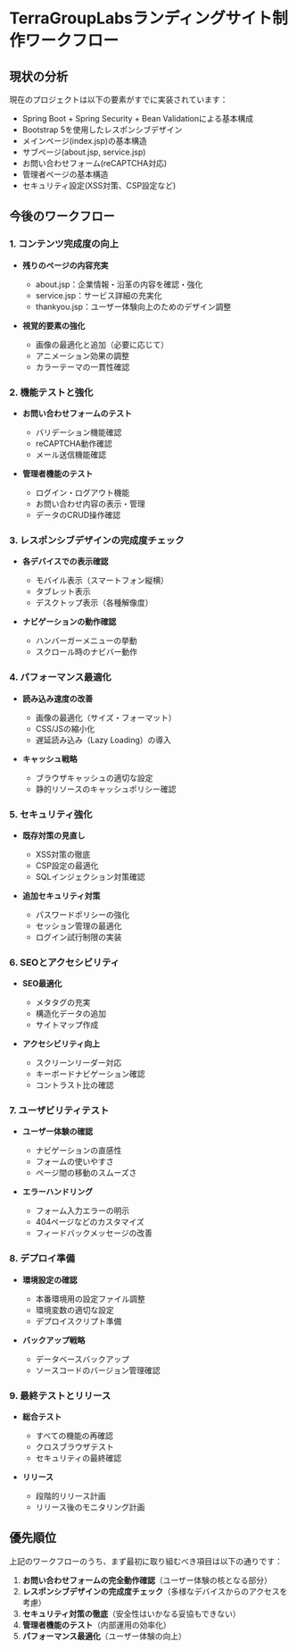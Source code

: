 # TerraGroupLabsランディングサイト制作ワークフロー

## 現状の分析

現在のプロジェクトは以下の要素がすでに実装されています：
- Spring Boot + Spring Security + Bean Validationによる基本構成
- Bootstrap 5を使用したレスポンシブデザイン
- メインページ(index.jsp)の基本構造
- サブページ(about.jsp, service.jsp)
- お問い合わせフォーム(reCAPTCHA対応)
- 管理者ページの基本構造
- セキュリティ設定(XSS対策、CSP設定など)

## 今後のワークフロー

### 1. コンテンツ完成度の向上
- **残りのページの内容充実**
  - about.jsp：企業情報・沿革の内容を確認・強化
  - service.jsp：サービス詳細の充実化
  - thankyou.jsp：ユーザー体験向上のためのデザイン調整

- **視覚的要素の強化**
  - 画像の最適化と追加（必要に応じて）
  - アニメーション効果の調整
  - カラーテーマの一貫性確認

### 2. 機能テストと強化
- **お問い合わせフォームのテスト**
  - バリデーション機能確認
  - reCAPTCHA動作確認
  - メール送信機能確認

- **管理者機能のテスト**
  - ログイン・ログアウト機能
  - お問い合わせ内容の表示・管理
  - データのCRUD操作確認

### 3. レスポンシブデザインの完成度チェック
- **各デバイスでの表示確認**
  - モバイル表示（スマートフォン縦横）
  - タブレット表示
  - デスクトップ表示（各種解像度）

- **ナビゲーションの動作確認**
  - ハンバーガーメニューの挙動
  - スクロール時のナビバー動作

### 4. パフォーマンス最適化
- **読み込み速度の改善**
  - 画像の最適化（サイズ・フォーマット）
  - CSS/JSの縮小化
  - 遅延読み込み（Lazy Loading）の導入

- **キャッシュ戦略**
  - ブラウザキャッシュの適切な設定
  - 静的リソースのキャッシュポリシー確認

### 5. セキュリティ強化
- **既存対策の見直し**
  - XSS対策の徹底
  - CSP設定の最適化
  - SQLインジェクション対策確認

- **追加セキュリティ対策**
  - パスワードポリシーの強化
  - セッション管理の最適化
  - ログイン試行制限の実装

### 6. SEOとアクセシビリティ
- **SEO最適化**
  - メタタグの充実
  - 構造化データの追加
  - サイトマップ作成

- **アクセシビリティ向上**
  - スクリーンリーダー対応
  - キーボードナビゲーション確認
  - コントラスト比の確認

### 7. ユーザビリティテスト
- **ユーザー体験の確認**
  - ナビゲーションの直感性
  - フォームの使いやすさ
  - ページ間の移動のスムーズさ

- **エラーハンドリング**
  - フォーム入力エラーの明示
  - 404ページなどのカスタマイズ
  - フィードバックメッセージの改善

### 8. デプロイ準備
- **環境設定の確認**
  - 本番環境用の設定ファイル調整
  - 環境変数の適切な設定
  - デプロイスクリプト準備

- **バックアップ戦略**
  - データベースバックアップ
  - ソースコードのバージョン管理確認

### 9. 最終テストとリリース
- **総合テスト**
  - すべての機能の再確認
  - クロスブラウザテスト
  - セキュリティの最終確認

- **リリース**
  - 段階的リリース計画
  - リリース後のモニタリング計画

## 優先順位

上記のワークフローのうち、まず最初に取り組むべき項目は以下の通りです：

1. **お問い合わせフォームの完全動作確認**（ユーザー体験の核となる部分）
2. **レスポンシブデザインの完成度チェック**（多様なデバイスからのアクセスを考慮）
3. **セキュリティ対策の徹底**（安全性はいかなる妥協もできない）
4. **管理者機能のテスト**（内部運用の効率化）
5. **パフォーマンス最適化**（ユーザー体験の向上）
